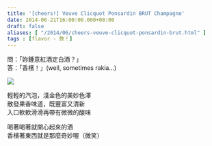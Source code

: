 ```yaml
---
title: '[cheers!] Veuve Clicquot Ponsardin BRUT Champagne'
date: 2014-06-21T16:00:00.000+08:00
draft: false
aliases: [ "/2014/06/cheers-veuve-clicquot-ponsardin-brut.html" ]
tags : [flavor - 飲！]
---
```


問：「妳鍾意紅酒定白酒？」  
答：「香檳！」(well, sometimes rakia...)  

![](/images/veuveclicquot.jpg)

輕輕的汽泡，淺金色的美妙色澤  
散發果香味道，既豐富又清新  
入口軟軟滑滑再帶有微微的酸味  
  
喝著喝著就開心起來的酒  
香檳著東西就是那麼奇妙喔（微笑）
